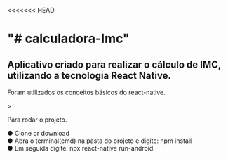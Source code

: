 <<<<<<< HEAD
<h1>"# calculadora-Imc" </h1>

## Aplicativo criado para realizar o cálculo de IMC, utilizando a tecnologia React Native.

<p>Foram utilizados os conceitos básicos do react-native. </p> > <br/>

Para rodar o projeto.

● Clone or download <br/>
● Abra o terminal(cmd) na pasta do projeto e digite: npm install <br/>
● Em seguida digite: npx react-native run-android. <br/>





